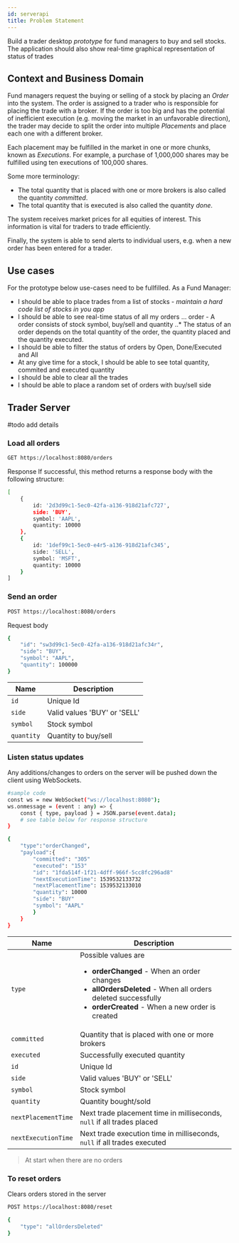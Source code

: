 ```yaml
---
id: serverapi
title: Problem Statement
---
```

Build a trader desktop *prototype* for fund managers to buy and sell stocks. The application should also show real-time graphical representation of status of trades

## Context and Business Domain 

Fund managers request the buying or selling of a stock by placing an *Order* into the system. The order is assigned to a trader who is responsible for placing the trade with a broker. If the order is too big and has the potential of inefficient execution (e.g. moving the market in an unfavorable direction), the trader may decide to split the order into multiple *Placements* and place each one with a different broker.

Each placement may be fulfilled in the market in one or more chunks, known as *Executions*. For example, a purchase of 1,000,000 shares may be fulfilled using ten executions of 100,000 shares.

Some more terminology:
- The total quantity that is placed with one or more brokers is also called the quantity *committed*.
- The total quantity that is executed is also called the quantity *done*. 

The system receives market prices for all equities of interest. This information is vital for traders to trade efficiently.

Finally, the system is able to send alerts to individual users, e.g. when a new order has been entered for a trader.

## Use cases
For the prototype below use-cases need to be fullfilled.
As a Fund Manager:
* I should be able to place trades from a list of stocks - *maintain a hard code list of stocks in you app*
* I should be able to see real-time status of all my orders
... order -  A order consists of stock symbol, buy/sell and quantity
..* The status of an order depends on the total quantity of the order, the quantity placed and the quantity executed.
* I should be able to filter the status of orders by Open, Done/Executed and All 
* At any give time for a stock, I should be able to see total quantity, commited and executed quantity
* I should be able to clear all the trades
* I should be able to place a random set of orders with buy/sell side


## Trader Server
#todo add details

### Load all orders 

```bash
GET https://localhost:8080/orders
```
Response
If successful, this method returns a response body with the following structure:
```bash
[
    {
        id: '2d3d99c1-5ec0-42fa-a136-918d21afc727',
        side: 'BUY',
        symbol: 'AAPL',
        quantity: 10000
    },
    {
        id: '1def99c1-5ec0-e4r5-a136-918d21afc345',
        side: 'SELL',
        symbol: 'MSFT',
        quantity: 10000
    }
]
```

### Send an order
```bash
POST https://localhost:8080/orders
```

Request body
```bash
{
    "id": "sw3d99c1-5ec0-42fa-a136-918d21afc34r",
    "side": "BUY",
    "symbol": "AAPL",
    "quantity": 100000
}
```
| Name               | Description                                                                                                                                                                              |
| ------------------ | ---------------------------------------------------------------------------------------------------------------------------------------------------------------------------------------- |
| `id` | Unique Id                                                  |
| `side`      | Valid values 'BUY' or 'SELL'  |
| `symbol`      | Stock symbol  |
| `quantity`      | Quantity to buy/sell  |

### Listen status updates 
Any additions/changes to orders on the server will be pushed down the client using WebSockets. 
```bash
#sample code
const ws = new WebSocket("ws://localhost:8080");
ws.onmessage = (event : any) => {
    const { type, payload } = JSON.parse(event.data);
    # see table below for response structure
}
```
```bash
{
    "type":"orderChanged",
    "payload":{
        "committed": "305"
        "executed": "153"
        "id": "1fda514f-1f21-4dff-966f-5cc8fc296ad8"
        "nextExecutionTime": 1539532133732
        "nextPlacementTime": 1539532133010
        "quantity": 10000
        "side": "BUY"
        "symbol": "AAPL"
        }
    }
}
```
| Name               | Description                                                                                                                                                                              |
| ------------------ | ---------------------------------------------------------------------------------------------------------------------------------------------------------------------------------------- |
| `type` | Possible values are <ul><li>**orderChanged** - When an order changes</li><li>**allOrdersDeleted** - When all orders deleted successfully</li><li>**orderCreated** - When a new order is created</li></ul>                                                |
| `committed`      | Quantity that is placed with one or more brokers |
| `executed`      | Successfully executed quantity  |
| `id` | Unique Id                                                  |
| `side`      | Valid values 'BUY' or 'SELL'  |
| `symbol`      | Stock symbol  |
| `quantity`      | Quantity bought/sold  |
| `nextPlacementTime`      | Next trade placement time in milliseconds, `null` if all trades placed |
| `nextExecutionTime`      | Next trade execution time in milliseconds, `null` if all trades executed |

> At start when there are no orders

### To reset orders 
Clears orders stored in the server
```bash
POST https://localhost:8080/reset
```
```bash
{
    "type": "allOrdersDeleted"
}
```

